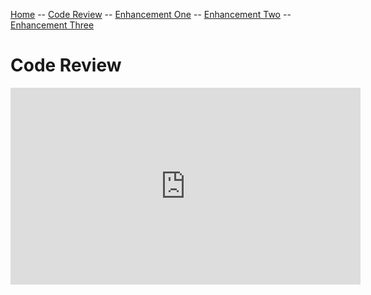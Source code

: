 [Home](README.md) -- [Code Review](CodeReview.md) -- [Enhancement One](enhancement1.md) -- [Enhancement Two](enhancement2.md) -- [Enhancement Three](enhancement3.md)

# Code Review

<center><iframe width="560" height="315" src="https://www.youtube.com/embed/CXa5qNEe1Zg?si=xQbmIlAqeIJ8DjQt" title="YouTube video player" frameborder="0" allow="accelerometer; autoplay; clipboard-write; encrypted-media; gyroscope; picture-in-picture; web-share" referrerpolicy="strict-origin-when-cross-origin" allowfullscreen></iframe></center>
